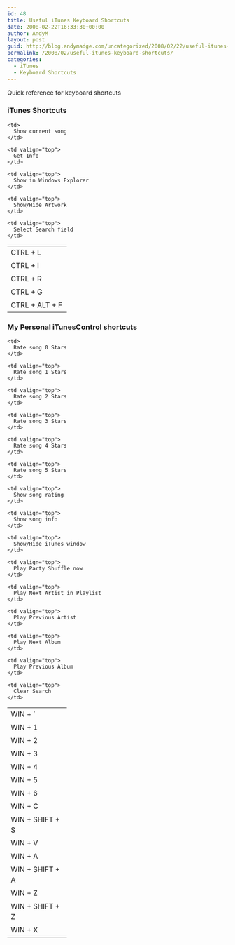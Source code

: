 ```yaml
---
id: 48
title: Useful iTunes Keyboard Shortcuts
date: 2008-02-22T16:33:30+00:00
author: AndyM
layout: post
guid: http://blog.andymadge.com/uncategorized/2008/02/22/useful-itunes-keyboard-shortcuts/
permalink: /2008/02/useful-itunes-keyboard-shortcuts/
categories:
  - iTunes
  - Keyboard Shortcuts
---
```

Quick reference for keyboard shortcuts

### iTunes Shortcuts

<table style="line-height: 1.5em">
  <tr>
    <td style="width: 120px">
      CTRL + L
    </td>
    
    <td>
      Show current song
    </td>
  </tr>
  
  <tr>
    <td valign="top">
      CTRL + I
    </td>
    
    <td valign="top">
      Get Info
    </td>
  </tr>
  
  <tr>
    <td valign="top">
      CTRL + R
    </td>
    
    <td valign="top">
      Show in Windows Explorer
    </td>
  </tr>
  
  <tr>
    <td valign="top">
      CTRL + G
    </td>
    
    <td valign="top">
      Show/Hide Artwork
    </td>
  </tr>
  
  <tr>
    <td valign="top">
      CTRL + ALT + F
    </td>
    
    <td valign="top">
      Select Search field
    </td>
  </tr>
</table>

<!--more-->

### My Personal iTunesControl shortcuts

<table style="line-height: 1.5em">
  <tr>
    <td style="width: 120px">
      WIN + `
    </td>
    
    <td>
      Rate song 0 Stars
    </td>
  </tr>
  
  <tr>
    <td valign="top">
      WIN + 1
    </td>
    
    <td valign="top">
      Rate song 1 Stars
    </td>
  </tr>
  
  <tr>
    <td valign="top">
      WIN + 2
    </td>
    
    <td valign="top">
      Rate song 2 Stars
    </td>
  </tr>
  
  <tr>
    <td valign="top">
      WIN + 3
    </td>
    
    <td valign="top">
      Rate song 3 Stars
    </td>
  </tr>
  
  <tr>
    <td valign="top">
      WIN + 4
    </td>
    
    <td valign="top">
      Rate song 4 Stars
    </td>
  </tr>
  
  <tr>
    <td valign="top">
      WIN + 5
    </td>
    
    <td valign="top">
      Rate song 5 Stars
    </td>
  </tr>
  
  <tr>
    <td valign="top">
      WIN + 6
    </td>
    
    <td valign="top">
      Show song rating
    </td>
  </tr>
  
  <tr>
    <td valign="top">
      WIN + C
    </td>
    
    <td valign="top">
      Show song info
    </td>
  </tr>
  
  <tr>
    <td valign="top">
      WIN + SHIFT + S
    </td>
    
    <td valign="top">
      Show/Hide iTunes window
    </td>
  </tr>
  
  <tr>
    <td valign="top">
      WIN + V
    </td>
    
    <td valign="top">
      Play Party Shuffle now
    </td>
  </tr>
  
  <tr>
    <td valign="top">
      WIN + A
    </td>
    
    <td valign="top">
      Play Next Artist in Playlist
    </td>
  </tr>
  
  <tr>
    <td valign="top">
      WIN + SHIFT + A
    </td>
    
    <td valign="top">
      Play Previous Artist
    </td>
  </tr>
  
  <tr>
    <td valign="top">
      WIN + Z
    </td>
    
    <td valign="top">
      Play Next Album
    </td>
  </tr>
  
  <tr>
    <td valign="top">
      WIN + SHIFT + Z
    </td>
    
    <td valign="top">
      Play Previous Album
    </td>
  </tr>
  
  <tr>
    <td valign="top">
      WIN + X
    </td>
    
    <td valign="top">
      Clear Search
    </td>
  </tr>
</table>